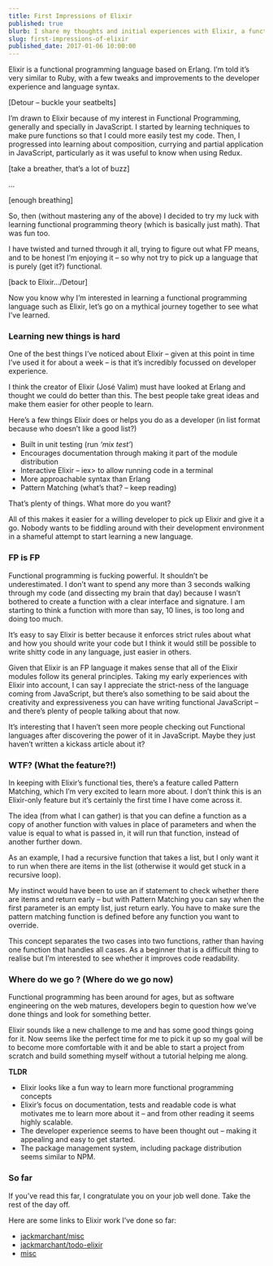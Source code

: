 ```yaml
---
title: First Impressions of Elixir
published: true
blurb: I share my thoughts and initial experiences with Elixir, a functional programming language.
slug: first-impressions-of-elixir
published_date: 2017-01-06 10:00:00
---
```


Elixir is a functional programming language based on Erlang. I’m told it’s very similar to Ruby, with a few tweaks and improvements to the developer experience and language syntax.

[Detour – buckle your seatbelts]

I’m drawn to Elixir because of my interest in Functional Programming, generally and specially in JavaScript. I started by learning techniques to make pure functions so that I could more easily test my code. Then, I progressed into learning about composition, currying and partial application in JavaScript, particularly as it was useful to know when using Redux.

[take a breather, that’s a lot of buzz]

…

[enough breathing]

So, then (without mastering any of the above) I decided to try my luck with learning functional programming theory (which is basically just math). That was fun too.

I have twisted and turned through it all, trying to figure out what FP means, and to be honest I’m enjoying it – so why not try to pick up a language that is purely (get it?) functional.

[back to Elixir…/Detour]

Now you know why I’m interested in learning a functional programming language such as Elixir, let’s go on a mythical journey together to see what I’ve learned.

### Learning new things is hard

One of the best things I’ve noticed about Elixir – given at this point in time I’ve used it for about a week – is that it’s incredibly focussed on developer experience.

I think the creator of Elixir (José Valim) must have looked at Erlang and thought we could do better than this. The best people take great ideas and make them easier for other people to learn.

Here’s a few things Elixir does or helps you do as a developer (in list format because who doesn’t like a good list?)

- Built in unit testing (run _‘mix test’_)
- Encourages documentation through making it part of the module distribution
- Interactive Elixir – iex> to allow running code in a terminal
- More approachable syntax than Erlang
- Pattern Matching (what’s that? – keep reading)

That’s plenty of things. What more do you want?

All of this makes it easier for a willing developer to pick up Elixir and give it a go. Nobody wants to be fiddling around with their development environment in a shameful attempt to start learning a new language.

### FP is FP

Functional programming is fucking powerful. It shouldn’t be underestimated. I don’t want to spend any more than 3 seconds walking through my code (and dissecting my brain that day) because I wasn’t bothered to create a function with a clear interface and signature. I am starting to think a function with more than say, 10 lines, is too long and doing too much.

It’s easy to say Elixir is better because it enforces strict rules about what and how you should write your code but I think it would still be possible to write shitty code in any language, just easier in others.

Given that Elixir is an FP language it makes sense that all of the Elixir modules follow its general principles. Taking my early experiences with Elixir into account, I can say I appreciate the strict-ness of the language coming from JavaScript, but there’s also something to be said about the creativity and expressiveness you can have writing functional JavaScript – and there’s plenty of people talking about that now.

It’s interesting that I haven’t seen more people checking out Functional languages after discovering the power of it in JavaScript. Maybe they just haven’t written a kickass article about it?

### WTF? (What the feature?!)

In keeping with Elixir’s functional ties, there’s a feature called Pattern Matching, which I’m very excited to learn more about. I don’t think this is an Elixir-only feature but it’s certainly the first time I have come across it.

The idea (from what I can gather) is that you can define a function as a copy of another function with values in place of parameters and when the value is equal to what is passed in, it will run that function, instead of another further down.

As an example, I had a recursive function that takes a list, but I only want it to run when there are items in the list (otherwise it would get stuck in a recursive loop).

My instinct would have been to use an if statement to check whether there are items and return early – but with Pattern Matching you can say when the first parameter is an empty list, just return early. You have to make sure the pattern matching function is defined before any function you want to override.

This concept separates the two cases into two functions, rather than having one function that handles all cases. As a beginner that is a difficult thing to realise but I’m interested to see whether it improves code readability.

### Where do we go ? (Where do we go now)

Functional programming has been around for ages, but as software engineering on the web matures, developers begin to question how we’ve done things and look for something better.

Elixir sounds like a new challenge to me and has some good things going for it. Now seems like the perfect time for me to pick it up so my goal will be to become more comfortable with it and be able to start a project from scratch and build something myself without a tutorial helping me along.

**TLDR**

- Elixir looks like a fun way to learn more functional programming concepts
- Elixir’s focus on documentation, tests and readable code is what motivates me to learn more about it – and from other reading it seems highly scalable.
- The developer experience seems to have been thought out – making it appealing and easy to get started.
- The package management system, including package distribution seems similar to NPM.

### So far

If you’ve read this far, I congratulate you on your job well done. Take the rest of the day off.

Here are some links to Elixir work I’ve done so far:

- [jackmarchant/misc](https://github.com/jackmarchant/misc)
- [jackmarchant/todo-elixir](https://github.com/jackmarchant/todo-elixir)
- [misc](https://hex.pm/packages/misc)